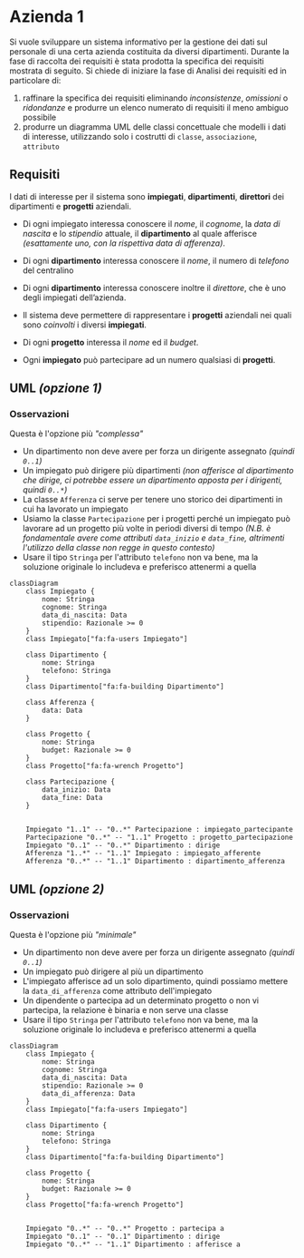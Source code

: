 # Azienda 1

Si vuole sviluppare un sistema informativo per la gestione dei dati sul personale di una certa azienda costituita da diversi dipartimenti. Durante la fase di raccolta dei requisiti è stata prodotta la specifica dei requisiti mostrata di seguito. Si chiede di iniziare la fase di Analisi dei requisiti ed in particolare di:

1. raffinare la specifica dei requisiti eliminando _inconsistenze_, _omissioni_ o _ridondanze_ e produrre un elenco numerato di requisiti il meno ambiguo possibile
2. produrre un diagramma UML delle classi concettuale che modelli i dati di interesse, utilizzando solo i costrutti di `classe`, `associazione`, `attributo`

## Requisiti

I dati di interesse per il sistema sono **impiegati**, **dipartimenti**, **direttori** dei dipartimenti e **progetti** aziendali.

- Di ogni impiegato interessa conoscere il _nome_, il _cognome_, la _data di nascita_ e lo _stipendio_ attuale, il **dipartimento** al quale afferisce _(esattamente uno, con la rispettiva data di afferenza)_.

- Di ogni **dipartimento** interessa conoscere il _nome_, il numero di _telefono_ del centralino

<!-- , e la data di afferenza di ognuno degli impiegati che vi lavorano. -->

- Di ogni **dipartimento** interessa conoscere inoltre il _direttore_, che è uno degli impiegati dell’azienda.

<!-- Il direttore afferisce al dipartimento che dirige, e, visto che il direttore è un impiegato, può afferire ad un solo dipartimento -->

- Il sistema deve permettere di rappresentare i **progetti** aziendali nei quali sono _coinvolti_ i diversi **impiegati**.

- Di ogni **progetto** interessa il _nome_ ed il _budget_.

- Ogni **impiegato** può partecipare ad un numero qualsiasi di **progetti**.


<style>
    .edgeLabel {
        position: relative !important;
        z-index: 10 !important;
        background: rgb(240, 240, 240);
    }
</style>

## UML _(opzione 1)_

### Osservazioni

Questa è l'opzione più _"complessa"_

- Un dipartimento non deve avere per forza un dirigente assegnato _(quindi `0..1`)_
- Un impiegato può dirigere più dipartimenti _(non afferisce al dipartimento che dirige, ci potrebbe essere un dipartimento apposta per i dirigenti, quindi `0..*`)_
- La classe `Afferenza` ci serve per tenere uno storico dei dipartimenti in cui ha lavorato un impiegato
- Usiamo la classe `Partecipazione` per i progetti perché un impiegato può lavorare ad un progetto più volte in periodi diversi di tempo _(N.B. è fondamentale avere come attributi `data_inizio` e `data_fine`, altrimenti l'utilizzo della classe non regge in questo contesto)_
- Usare il tipo `Stringa` per l'attributo `telefono` non va bene, ma la soluzione originale lo includeva e preferisco attenermi a quella

```mermaid
classDiagram
    class Impiegato {
        nome: Stringa
        cognome: Stringa
        data_di_nascita: Data
        stipendio: Razionale >= 0
    }
    class Impiegato["fa:fa-users Impiegato"]

    class Dipartimento {
        nome: Stringa
        telefono: Stringa
    }
    class Dipartimento["fa:fa-building Dipartimento"]

    class Afferenza {
        data: Data
    }

    class Progetto {
        nome: Stringa
        budget: Razionale >= 0
    }
    class Progetto["fa:fa-wrench Progetto"]

    class Partecipazione {
        data_inizio: Data
        data_fine: Data
    }


	Impiegato "1..1" -- "0..*" Partecipazione : impiegato_partecipante 
    Partecipazione "0..*" -- "1..1" Progetto : progetto_partecipazione
	Impiegato "0..1" -- "0..*" Dipartimento : dirige
	Afferenza "1..*" -- "1..1" Impiegato : impiegato_afferente
	Afferenza "0..*" -- "1..1" Dipartimento : dipartimento_afferenza
```

## UML _(opzione 2)_

### Osservazioni

Questa è l'opzione più _"minimale"_

- Un dipartimento non deve avere per forza un dirigente assegnato _(quindi `0..1`)_
- Un impiegato può dirigere al più un dipartimento
- L'impiegato afferisce ad un solo dipartimento, quindi possiamo mettere la `data_di_afferenza` come attributo dell'impiegato
- Un dipendente o partecipa ad un determinato progetto o non vi partecipa, la relazione è binaria e non serve una classe
- Usare il tipo `Stringa` per l'attributo `telefono` non va bene, ma la soluzione originale lo includeva e preferisco attenermi a quella


```mermaid
classDiagram
    class Impiegato {
        nome: Stringa
        cognome: Stringa
        data_di_nascita: Data
        stipendio: Razionale >= 0
        data_di_afferenza: Data
    }
    class Impiegato["fa:fa-users Impiegato"]

    class Dipartimento {
        nome: Stringa
        telefono: Stringa
    }
    class Dipartimento["fa:fa-building Dipartimento"]

    class Progetto {
        nome: Stringa
        budget: Razionale >= 0
    }
    class Progetto["fa:fa-wrench Progetto"]


	Impiegato "0..*" -- "0..*" Progetto : partecipa a 
	Impiegato "0..1" -- "0..1" Dipartimento : dirige
    Impiegato "0..*" -- "1..1" Dipartimento : afferisce a
```
